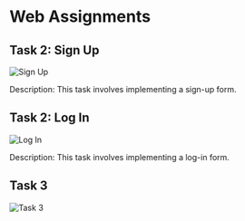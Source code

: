 # Web Assignments

## Task 2: Sign Up
![Sign Up](https://github.com/omi1215/Web-Assignments/assets/143265065/d2d924fa-9bcf-4da4-8033-8154663724a0)

Description: This task involves implementing a sign-up form.

## Task 2: Log In
![Log In](https://github.com/omi1215/Web-Assignments/assets/143265065/c2c9c2d3-6747-457d-85f0-cbbf3be26b10)

Description: This task involves implementing a log-in form.

## Task 3
![Task 3](https://github.com/omi1215/Web-Assignments/assets/143265065/68a662dc-fbc4-452e-8080-9e7636028abf)


